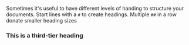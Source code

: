 Sometimes it's useful to have different levels of handing to structure your
documents. Start lines with a `#` to create headings. Multiple `##` in a row
donate smaller heading sizes

### This is a third-tier heading